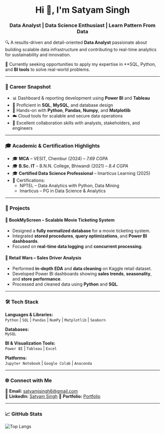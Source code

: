 <h1 align="center">Hi 👋, I'm Satyam Singh</h1>
<h3 align="center">Data Analyst | Data Science  Enthusiast | Learn Pattern From Data</h3>

🔍 A results-driven and detail-oriented **Data Analyst** passionate about building scalable data infrastructure and contributing to real-time analytics for sustainability and innovation.

🌱 Currently seeking opportunities to apply my expertise in **SQL, Python, and **BI tools** to solve real-world problems.

---

### 🧠 Career Snapshot

- 📊 Dashboard & reporting development using **Power BI** and **Tableau**
- 💾 Proficient in **SQL**, **MySQL**, and database design
- 🧪 Hands-on with **Python**, **Pandas**, **Numpy**, and **Matplotlib**
- ☁️ Cloud tools for scalable and secure data operations
- 🤝 Excellent collaboration skills with analysts, stakeholders, and engineers

---

### 🎓 Academic & Certification Highlights

- 🎓 **MCA** – VESIT, Chembur (2024) – *7.69 CGPA*
- 🎓 **B.Sc. IT** – B.N.N. College, Bhiwandi (2021) – *8.4 CGPA*
- 🎓 **Certified Data Science Professional** – Imarticus Learning (2025)
- 🏅 Certifications:
  - NPTEL – Data Analytics with Python, Data Mining
  - Imarticus – PG in Data Science & Analytics

---

### 🧪 Projects

#### 📌 BookMyScreen – Scalable Movie Ticketing System
- Designed a **fully normalized database** for a movie ticketing system.
- Integrated **stored procedures**, **query optimizations**, and **Power BI dashboards**.
- Focused on **real-time data logging** and **concurrent processing**.

#### 📌 Retail Wars – Sales Driver Analysis
- Performed **in-depth EDA** and **data cleaning** on Kaggle retail dataset.
- Developed Power BI dashboards showing **sales trends**, **seasonality**, and **store performance**.
- Processed and cleaned data using **Python** and **SQL**.

---

### 🛠️ Tech Stack

**Languages & Libraries:**  
`Python` | `SQL` | `Pandas` | `NumPy` | `Matplotlib` | `Seaborn`

**Databases:**  
`MySQL`

**BI & Visualization Tools:**  
`Power BI` | `Tableau` | `Excel`

**Platforms:**  
`Jupyter Notebook` | `Google Colab` | `Anaconda`

---

### 🌐 Connect with Me

📧 **Email:** satyamjsingh6@gmail.com  
🔗 **LinkedIn:** [Satyam Singh](https://www.linkedin.com/in/satyam-singh-8bb8a6257)
💼  **Portfolio:** [Portfolio](https://impress-me-page.lovable.app/)


---

### 📈 GitHub Stats

![Top Langs](https://github-readme-stats.vercel.app/api/top-langs/?username=satyam-singh&layout=compact&theme=default)
